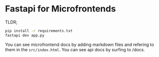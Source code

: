 # Fastapi for Microfrontends

TLDR;

```bash
pip install -r requirements.txt
fastapi dev app.py
```

You can see microfrontend docs by adding markdown files and refering to them in the `src/index.html`. You can see api docs by surfing to /docs.